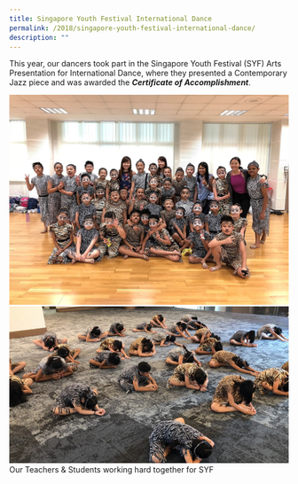 ```yaml
---
title: Singapore Youth Festival International Dance
permalink: /2018/singapore-youth-festival-international-dance/
description: ""
---
```

This year, our dancers took part in the Singapore Youth Festival (SYF) Arts Presentation for International Dance, where they presented a Contemporary Jazz piece and was awarded the
**_Certificate of Accomplishment_**.

![](/images/2018id1.jpg)
![](/images/2018id2.jpg)
Our Teachers & Students working hard together for SYF